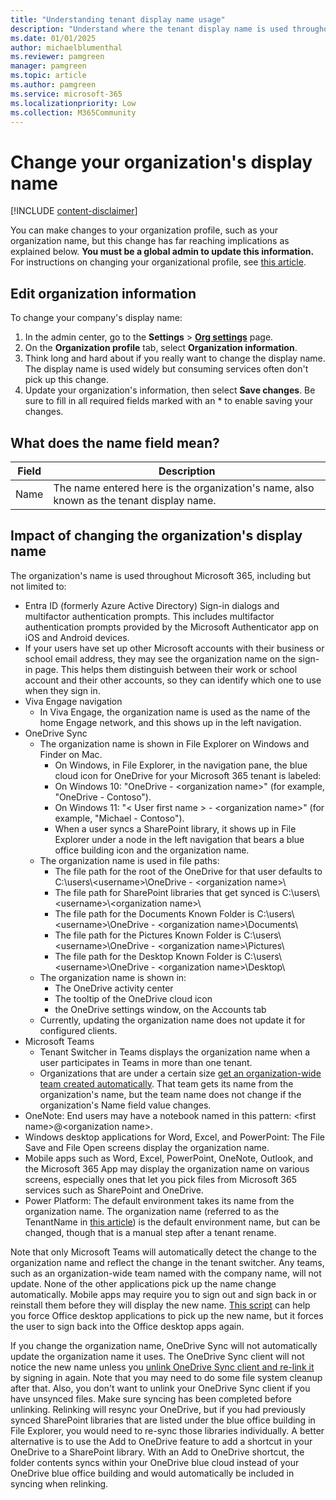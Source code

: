 ```yaml
---
title: "Understanding tenant display name usage"
description: "Understand where the tenant display name is used throughout M365"
ms.date: 01/01/2025
author: michaelblumenthal
ms.reviewer: pamgreen
manager: pamgreen
ms.topic: article
ms.author: pamgreen
ms.service: microsoft-365
ms.localizationpriority: Low
ms.collection: M365Community
---
```


# Change your organization's display name

[!INCLUDE [content-disclaimer](includes/content-disclaimer.md)]
  
You can make changes to your organization profile, such as your organization name, but this change has far reaching implications as explained below. **You must be a global admin to update this information.**
For instructions on changing your organizational profile, see [this article](/microsoft-365/admin/manage/change-address-contact-and-more?view=o365-worldwide&preserve-view=true).
  
## Edit organization information

To change your company's display name:
  
1. In the admin center, go to the **Settings** \> <a href="https://go.microsoft.com/fwlink/p/?linkid=2053743" target="_blank">**Org settings**</a> page.
2. On the **Organization profile** tab, select **Organization information**.
3. Think long and hard about if you really want to change the display name.  The display name is used widely but consuming services often don't pick up this change.
4. Update your organization's information, then select **Save changes**. Be sure to fill in all required fields marked with an * to enable saving your changes.

## What does the name field mean?

|**Field**  |**Description**  |
|---------|---------|
|Name  <br/>   | The name entered here is the organization's name, also known as the tenant display name.  <br/>  |

## Impact of changing the organization's display name

The organization's name is used throughout Microsoft 365, including but not limited to:  

* Entra ID (formerly Azure Active Directory) Sign-in dialogs and multifactor authentication prompts. This includes multifactor authentication prompts provided by the Microsoft Authenticator app on iOS and Android devices. 
 * If your users have set up other Microsoft accounts with their business or school email address, they may see the organization name on the sign-in page. This helps them distinguish between their work or school account and their other accounts, so they can identify which one to use when they sign in.
* Viva Engage navigation
  * In Viva Engage, the organization name is used as the name of the home Engage network, and this shows up in the left navigation.  
* OneDrive Sync
  * The organization name is shown in File Explorer on Windows and Finder on Mac. 
    * On Windows, in File Explorer, in the navigation pane, the blue cloud icon for OneDrive for your Microsoft 365 tenant is labeled:
    *   On Windows 10: "OneDrive - \<organization name\>" (for example, "OneDrive - Contoso").
    *   On Windows 11: "\< User first name \> - \<organization name\>" (for example, "Michael - Contoso").
    * When a user syncs a SharePoint library, it shows up in File Explorer under a node in the left navigation that bears a blue office building icon and the organization name.
  * The organization name is used in file paths:
    * The file path for the root of the OneDrive for that user defaults to C:\users\\<username\>\OneDrive - \<organization name\>\
    * The file path for SharePoint libraries that get synced is C:\users\\<username\>\\<organization name\>\
    * The file path for the Documents Known Folder is C:\users\\<username\>\OneDrive - \<organization name\>\Documents\
    * The file path for the Pictures Known Folder is C:\users\\<username\>\OneDrive - \<organization name\>\Pictures\
    * The file path for the Desktop Known Folder is C:\users\\<username\>\OneDrive - \<organization name\>\Desktop\
  * The organization name is shown in:
    * The OneDrive activity center
    * The tooltip of the OneDrive cloud icon
    * the OneDrive settings window, on the Accounts tab
  *  Currently, updating the organization name does not update it for configured clients. 
*  Microsoft Teams
    * Tenant Switcher in Teams displays the organization name when a user participates in Teams in more than one tenant.
    * Organizations that are under a certain size [get an organization-wide team created automatically](../../microsoftteams/create-an-org-wide-team). That team gets its name from the organization's name, but the team name does not change if the organization's Name field value changes.
*  OneNote: End users may have a notebook named in this pattern: \<first name>@\<organization name>.
*  Windows desktop applications for Word, Excel, and PowerPoint: The File Save and File Open screens display the organization name.  
*  Mobile apps such as Word, Excel, PowerPoint, OneNote, Outlook, and the Microsoft 365 App may display the organization name on various screens, especially ones that let you pick files from Microsoft 365 services such as SharePoint and OneDrive.
*  Power Platform: The default environment takes its name from the organization name. The organization name (referred to as the TenantName in [this article](/power-platform/guidance/adoption/secure-default-environment#rename-the-default-environment)) is the default environment name, but can be changed, though that is a manual step after a tenant rename.

Note that only Microsoft Teams will automatically detect the change to the organization name and reflect the change in the tenant switcher. Any teams, such as an organization-wide team named with the company name, will not update. 
None of the other applications pick up the name change automatically. Mobile apps may require you to sign out and sign back in or reinstall them before they will display the new name. 
[This script](/office/troubleshoot/activation/reset-office-365-proplus-activation-state) can help you force Office desktop applications to pick up the new name, but it forces the user to sign back into the Office desktop apps again.

If you change the organization name, OneDrive Sync will not automatically update the organization name it uses. The OneDrive Sync client will not notice the new name unless you [unlink OneDrive Sync client and re-link it](https://support.microsoft.com/office/unlink-and-re-link-onedrive-3c4680bf-cc36-4204-9ca5-e7b24cdd23ea) by signing in again. Note that you may need to do some file system cleanup after that. Also, you don't want to unlink your OneDrive Sync client if you have unsynced files. Make sure syncing has been completed before unlinking. Relinking will resync your OneDrive, but if you had previously synced SharePoint libraries that are listed under the blue office building in File Explorer, you would need to re-sync those libraries individually. A better alternative is to use the Add to OneDrive feature to add a shortcut in your OneDrive to a SharePoint library. With an Add to OneDrive shortcut, the folder contents syncs within your OneDrive blue cloud instead of your OneDrive blue office building and would automatically be included in syncing when relinking.

